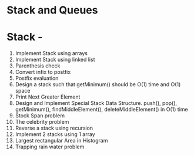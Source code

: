 # Stack and Queues


# Stack - 
1. Implement Stack using arrays
2. Implement Stack using linked list
3. Parenthesis check 
4. Convert infix to postfix
5. Postfix evaluation
6. Design a stack such that getMinimum() should be O(1) time and O(1) space
7. Print Next Greater Element
8. Design and Implement Special Stack Data Structure. push(), pop(), getMinimum(), findMiddleElement(), deleteMiddleElement() in O(1) time
9. Stock Span problem
10. The celebrity problem
11. Reverse a stack using recursion
12. Implement 2 stacks using 1 array
13. Largest rectangular Area in Histogram
14. Trapping rain water problem
